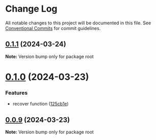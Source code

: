 # Change Log

All notable changes to this project will be documented in this file.
See [Conventional Commits](https://conventionalcommits.org) for commit guidelines.

## [0.1.1](https://github.com/wangxukun/hospital/compare/v0.1.0...v0.1.1) (2024-03-24)

**Note:** Version bump only for package root





# [0.1.0](https://github.com/wangxukun/hospital/compare/v0.0.10...v0.1.0) (2024-03-23)


### Features

* recover function ([125cb1e](https://github.com/wangxukun/hospital/commit/125cb1e8e5ec770f0b8f6718592704ef1c6d37ce))





## [0.0.9](https://github.com/wangxukun/hospital/compare/v0.0.8...v0.0.9) (2024-03-23)

**Note:** Version bump only for package root
